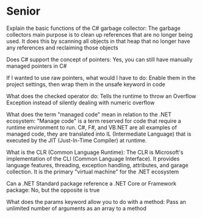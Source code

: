 # Senior

Explain the basic functions of the C# garbage collector: The garbage collectors main purpose is to clean up references that are no longer being used. It does this by scanning all objects in that heap that no longer have any references and reclaiming those objects

Does C# support the concept of pointers: Yes, you can still have manually managed pointers in C#

If I wanted to use raw pointers, what would I have to do: Enable them in the project settings, then wrap them in the unsafe keyword in code

What does the checked operator do: Tells the runtime to throw an Overflow Exception instead of silently dealing with numeric overflow

What does the term "managed code" mean in relation to the .NET ecosystem: "Manage code" is a term reserved for code that require a runtime environment to run. C#, F#, and VB.NET are all examples of managed code, they are translated into IL (Intermediate Language) that is executed by the JIT (Just-In-Time Compiler) at runtime.

What is the CLR (Common Language Runtime): The CLR is Microsoft's implementation of the CLI (Common Language Interface). It provides language features, threading, exception handling, attributes, and garage collection. It is the primary "virtual machine" for the .NET ecosystem

Can a .NET Standard package reference a .NET Core or Framework package: No, but the opposite is true

What does the params keyword allow you to do with a method: Pass an unlimited number of arguments as an array to a method

